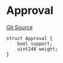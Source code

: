 # Approval
[Git Source](https://github.com/llama-community/vertex-v1/blob/779be5e26a5346bb2af4c028d4918886f373d88e/src/utils/Structs.sol)


```solidity
struct Approval {
    bool support;
    uint248 weight;
}
```

